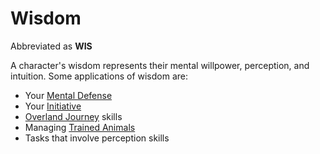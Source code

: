 # Wisdom

Abbreviated as **WIS**

A character's wisdom represents their mental willpower, perception, and intuition. Some applications of wisdom are:

- Your [Mental Defense](../Derived%20Statistics/Mental%20Defense.md)
- Your [Initiative](../../Game%20Procedures/Combat/Initiative.md)
- [Overland Journey](../../Game%20Procedures/Exploration/Overland%20Journeys.md) skills
- Managing [Trained Animals](../../Items%20and%20Gear/Gear/Trained%20Animals.md)
- Tasks that involve perception skills
